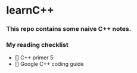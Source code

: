 # learnC++

### This repo contains some naive C++ notes.

### My reading checklist
- [] C++ primer 5
- [] Google C++ coding guide